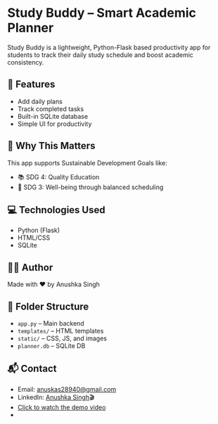 # Study Buddy – Smart Academic Planner

Study Buddy is a lightweight, Python-Flask based productivity app for students to track their daily study schedule and boost academic consistency.

## 🔧 Features
- Add daily plans
- Track completed tasks
- Built-in SQLite database
- Simple UI for productivity

## 🌱 Why This Matters
This app supports Sustainable Development Goals like:
- 📚 SDG 4: Quality Education
- 💚 SDG 3: Well-being through balanced scheduling

## 💻 Technologies Used
- Python (Flask)
- HTML/CSS
- SQLite

## 🧑‍💻 Author
Made with ❤️ by Anushka Singh

## 📂 Folder Structure
- `app.py` – Main backend
- `templates/` – HTML templates
- `static/` – CSS, JS, and images
- `planner.db` – SQLite DB

## 📬 Contact
- Email: anuskas28940@gmail.com
- LinkedIn: [Anushka Singh](https://www.linkedin.com/in/anushka-singh-5b6874353)🎬
-  [Click to watch the demo video](https://www.youtube.com/shorts/NMyyZP-Wal4)
- 
